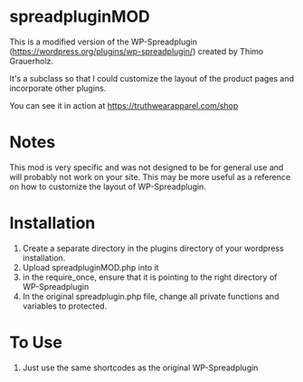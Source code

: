 # spreadpluginMOD
This is a modified version of the WP-Spreadplugin (https://wordpress.org/plugins/wp-spreadplugin/) created by Thimo Grauerholz. 

It's a subclass so that I could customize the layout of the product pages and incorporate other plugins.

You can see it in action at https://truthwearapparel.com/shop

# Notes
This mod is very specific and was not designed to be for general use and will probably not work on your site.
This may be more useful as a reference on how to customize the layout of WP-Spreadplugin.

# Installation
1. Create a separate directory in the plugins directory of your wordpress installation.
2. Upload spreadpluginMOD.php into it
3. in the require_once, ensure that it is pointing to the right directory of WP-Spreadplugin
4. In the original spreadplugin.php file, change all private functions and variables to protected.

# To Use
1. Just use the same shortcodes as the original WP-Spreadplugin

